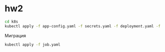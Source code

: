 # hw2

```bash
cd k8s
kubectl apply -f app-config.yaml -f secrets.yaml -f deployment.yaml -f postgres.yaml
```
Миграция
```bash
kubectl apply -f job.yaml
```
